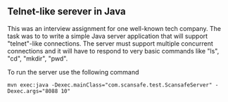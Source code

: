 ## Telnet-like serever in Java

This was an interview assignment for one well-known tech company.
The task was to to write a simple Java server application that will support "telnet"-like connections.
The server must support multiple concurrent connections and it will have to respond to very basic commands like "ls", "cd", "mkdir", "pwd".

To run the server use the following command

```
mvn exec:java -Dexec.mainClass="com.scansafe.test.ScansafeServer" -Dexec.args="8088 10"
```
